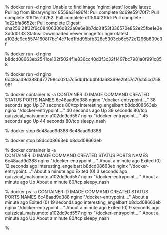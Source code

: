 % docker run -d nginx
    Unable to find image 'nginx:latest' locally
    latest: Pulling from library/nginx
    8559a31e96f4: Pull complete 
    8d69e59170f7: Pull complete 
    3f9f1ec1d262: Pull complete 
    d1f5ff4f210d: Pull complete 
    1e22bfa8652e: Pull complete 
    Digest: sha256:21f32f6c08406306d822a0e6e8b7dc81f53f336570e852e25fbe1e3e3d0d0133
    Status: Downloaded newer image for nginx:latest
    a102dc9cd55741608f7bc14c71ed1fdd95bfb328e5303cb6c572e1296b809c3f

% docker run -d nginx
    b8dcd08663eb2541ce102f5024f1e836cc40d3f3c32f1497bc7981a0f991c858

% docker run -d nginx
    6c48aad9d388b477798cc02fa7c5db41db4bfda68369e2bfc7c70cb5cd75898f

% docker container ls -a
    CONTAINER ID        IMAGE               COMMAND                  CREATED             STATUS              PORTS               NAMES
    6c48aad9d388        nginx               "/docker-entrypoint.…"   38 seconds ago      Up 37 seconds       80/tcp              interesting_engelbart
    b8dcd08663eb        nginx               "/docker-entrypoint.…"   40 seconds ago      Up 39 seconds       80/tcp              quizzical_matsumoto
    a102dc9cd557        nginx               "/docker-entrypoint.…"   45 seconds ago      Up 44 seconds       80/tcp              sleepy_nash

% docker stop 6c48aad9d388
    6c48aad9d388

% docker stop b8dcd08663eb
    b8dcd08663eb

% docker container ls -a  
    CONTAINER ID        IMAGE               COMMAND                  CREATED              STATUS                      PORTS               NAMES
    6c48aad9d388        nginx               "/docker-entrypoint.…"   About a minute ago   Exited (0) 12 seconds ago                       interesting_engelbart
    b8dcd08663eb        nginx               "/docker-entrypoint.…"   About a minute ago   Exited (0) 3 seconds ago                        quizzical_matsumoto
    a102dc9cd557        nginx               "/docker-entrypoint.…"   About a minute ago   Up About a minute           80/tcp              sleepy_nash

% docker ps -a
    CONTAINER ID        IMAGE               COMMAND                  CREATED              STATUS                      PORTS               NAMES
    6c48aad9d388        nginx               "/docker-entrypoint.…"   About a minute ago   Exited (0) 19 seconds ago                       interesting_engelbart
    b8dcd08663eb        nginx               "/docker-entrypoint.…"   About a minute ago   Exited (0) 9 seconds ago                        quizzical_matsumoto
    a102dc9cd557        nginx               "/docker-entrypoint.…"   About a minute ago   Up About a minute           80/tcp              sleepy_nash

% 